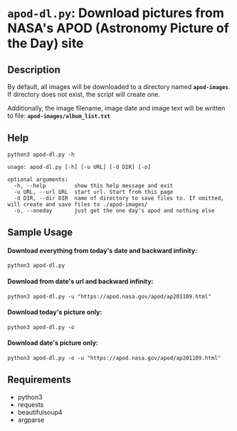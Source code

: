 # **`apod-dl.py`**:  Download pictures from NASA's APOD (Astronomy Picture of the Day) site

## Description

By default, all images will be downloaded to a directory named **`apod-images`**.  If directory does not exist, the script will create one.

Additionally, the image filename, image date and image text will be written to file: **`apod-images/album_list.txt`**


## Help
```shell
python3 apod-dl.py -h

usage: apod-dl.py [-h] [-u URL] [-d DIR] [-o]

optional arguments:
  -h, --help         show this help message and exit
  -u URL, --url URL  start url. Start from this page
  -d DIR, --dir DIR  name of directory to save files to. If omitted, will create and save files to ./apod-images/
  -o, --oneday       just get the one day's apod and nothing else
```

## Sample Usage
#### Download everything from today's date and backward infinity:
```shell
python3 apod-dl.py 
```

#### Download from date's url and backward infinity:
```shell
python3 apod-dl.py -u "https://apod.nasa.gov/apod/ap201109.html"
```

#### Download today's picture only:
```shell
python3 apod-dl.py -o
```

#### Download date's picture only:
```shell
python3 apod-dl.py -o -u "https://apod.nasa.gov/apod/ap201109.html"
```

## Requirements
- python3
- requests
- beautifulsoup4
- argparse

